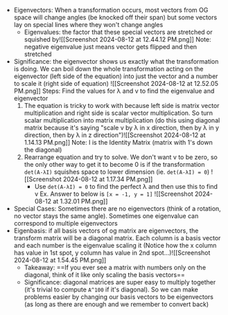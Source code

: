 - Eigenvectors: When a transformation occurs, most vectors from OG space will change angles (be knocked off their span) but some vectors lay on special lines where they won't change angles
	- Eigenvalues: the factor that these special vectors are stretched or squished by![[Screenshot 2024-08-12 at 12.44.12 PM.png]]
		Note: negative eigenvalue just means vector gets flipped and then stretched
- Significance: the eigenvector shows us exactly what the transformation is doing. We can boil down the whole transformation acting on the eigenvector (left side of the equation) into just the vector and a number to scale it (right side of equation)
	![[Screenshot 2024-08-12 at 12.52.05 PM.png]]
	Steps: Find the values for λ and v to find the eigenvalue and eigenvector 
	1. The equation is tricky to work with because left side is matrix vector multiplication and right side is scalar vector multiplication. So turn scalar multiplication into matrix multiplication (do this using diagonal matrix because it's saying "scale v by λ in x direction, then by λ in y direction, then by λ in z direction")![[Screenshot 2024-08-12 at 1.14.13 PM.png]]
		Note: I is the Identity Matrix (matrix with 1's down the diagonal)
	2. Rearrange equation and try to solve. We don't want v to be zero, so the only other way to get it to become 0 is if the transformation `det(A-λI)` squishes space to lower dimension (ie.  `det(A-λI) = 0`) ![[Screenshot 2024-08-12 at 1.17.34 PM.png]]
		 - Use `det(A-λI) = 0` to find the perfect λ and then use this to find v
	Ex. Answer to below is `[x = -1, y = 1]` ![[Screenshot 2024-08-12 at 1.32.01 PM.png]]
- Special Cases: Sometimes there are no eigenvectors (think of a rotation, no vector stays the same angle). Sometimes one eigenvalue can correspond to multiple eigenvectors
- Eigenbasis: if all basis vectors of og matrix are eigenvectors, the transform matrix will be a diagonal matrix.  Each column is a basis vector and each number is the eigenvalue scaling it (Notice how the x column has value in 1st spot, y column has value in 2nd spot...)![[Screenshot 2024-08-12 at 1.54.45 PM.png]]
	- Takeaway: ==If you ever see a matrix with numbers only on the diagonal, think of it like only scaling the basis vectors==
	- Significance: diagonal matrices are super easy to multiply together (it's trivial to compute `A^100` if it's diagonal). So we can make problems easier by changing our basis vectors to be eigenvectors (as long as there are enough and we remember to convert back)